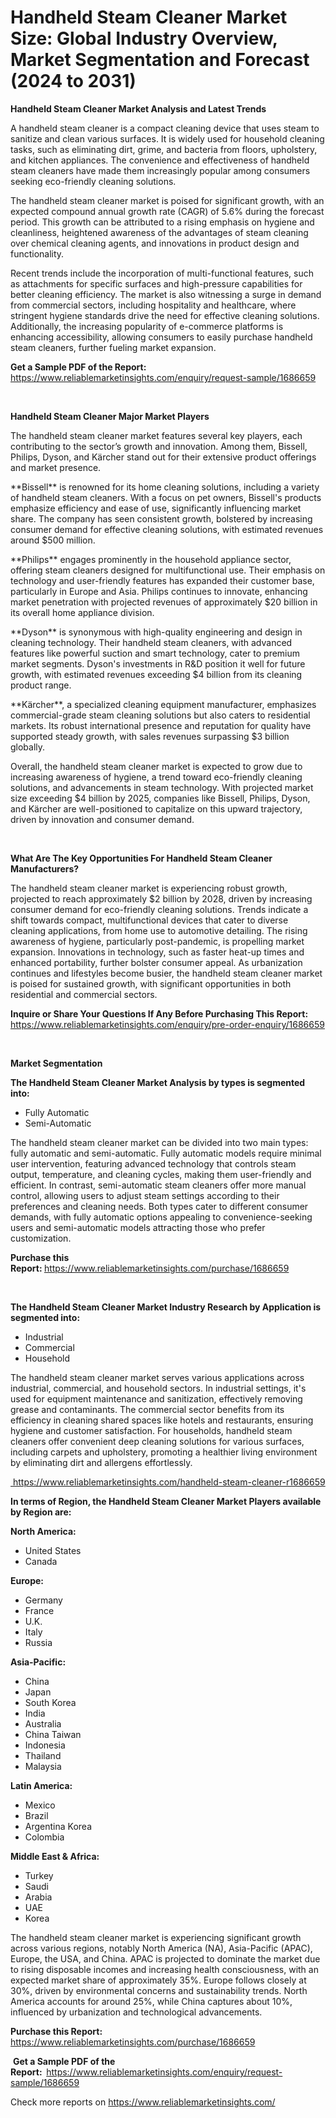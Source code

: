 <p><h1>Handheld Steam Cleaner Market Size: Global Industry Overview, Market Segmentation and Forecast (2024 to 2031)</h1></p><p><strong>Handheld Steam Cleaner Market Analysis and Latest Trends</strong></p>
<p><p>A handheld steam cleaner is a compact cleaning device that uses steam to sanitize and clean various surfaces. It is widely used for household cleaning tasks, such as eliminating dirt, grime, and bacteria from floors, upholstery, and kitchen appliances. The convenience and effectiveness of handheld steam cleaners have made them increasingly popular among consumers seeking eco-friendly cleaning solutions. </p><p>The handheld steam cleaner market is poised for significant growth, with an expected compound annual growth rate (CAGR) of 5.6% during the forecast period. This growth can be attributed to a rising emphasis on hygiene and cleanliness, heightened awareness of the advantages of steam cleaning over chemical cleaning agents, and innovations in product design and functionality. </p><p>Recent trends include the incorporation of multi-functional features, such as attachments for specific surfaces and high-pressure capabilities for better cleaning efficiency. The market is also witnessing a surge in demand from commercial sectors, including hospitality and healthcare, where stringent hygiene standards drive the need for effective cleaning solutions. Additionally, the increasing popularity of e-commerce platforms is enhancing accessibility, allowing consumers to easily purchase handheld steam cleaners, further fueling market expansion.</p></p>
<p><strong>Get a Sample PDF of the Report:&nbsp;</strong> <a href="https://www.reliablemarketinsights.com/enquiry/request-sample/1686659?utm_campaign=1887&utm_medium=2&utm_source=Github&utm_content=ia&utm_term=31122024&utm_id=handheld-steam-cleaner">https://www.reliablemarketinsights.com/enquiry/request-sample/1686659</a></p>
<p>&nbsp;</p>
<p><strong>Handheld Steam Cleaner Major Market Players</strong></p>
<p><p>The handheld steam cleaner market features several key players, each contributing to the sector’s growth and innovation. Among them, Bissell, Philips, Dyson, and Kärcher stand out for their extensive product offerings and market presence.</p><p>**Bissell** is renowned for its home cleaning solutions, including a variety of handheld steam cleaners. With a focus on pet owners, Bissell's products emphasize efficiency and ease of use, significantly influencing market share. The company has seen consistent growth, bolstered by increasing consumer demand for effective cleaning solutions, with estimated revenues around $500 million.</p><p>**Philips** engages prominently in the household appliance sector, offering steam cleaners designed for multifunctional use. Their emphasis on technology and user-friendly features has expanded their customer base, particularly in Europe and Asia. Philips continues to innovate, enhancing market penetration with projected revenues of approximately $20 billion in its overall home appliance division.</p><p>**Dyson** is synonymous with high-quality engineering and design in cleaning technology. Their handheld steam cleaners, with advanced features like powerful suction and smart technology, cater to premium market segments. Dyson's investments in R&D position it well for future growth, with estimated revenues exceeding $4 billion from its cleaning product range.</p><p>**Kärcher**, a specialized cleaning equipment manufacturer, emphasizes commercial-grade steam cleaning solutions but also caters to residential markets. Its robust international presence and reputation for quality have supported steady growth, with sales revenues surpassing $3 billion globally.</p><p>Overall, the handheld steam cleaner market is expected to grow due to increasing awareness of hygiene, a trend toward eco-friendly cleaning solutions, and advancements in steam technology. With projected market size exceeding $4 billion by 2025, companies like Bissell, Philips, Dyson, and Kärcher are well-positioned to capitalize on this upward trajectory, driven by innovation and consumer demand.</p></p>
<p>&nbsp;</p>
<p><strong>What Are The Key Opportunities For Handheld Steam Cleaner Manufacturers?</strong></p>
<p><p>The handheld steam cleaner market is experiencing robust growth, projected to reach approximately $2 billion by 2028, driven by increasing consumer demand for eco-friendly cleaning solutions. Trends indicate a shift towards compact, multifunctional devices that cater to diverse cleaning applications, from home use to automotive detailing. The rising awareness of hygiene, particularly post-pandemic, is propelling market expansion. Innovations in technology, such as faster heat-up times and enhanced portability, further bolster consumer appeal. As urbanization continues and lifestyles become busier, the handheld steam cleaner market is poised for sustained growth, with significant opportunities in both residential and commercial sectors.</p></p>
<p><strong>Inquire or Share Your Questions If Any Before Purchasing This Report:</strong> <a href="https://www.reliablemarketinsights.com/enquiry/pre-order-enquiry/1686659?utm_campaign=1887&utm_medium=2&utm_source=Github&utm_content=ia&utm_term=31122024&utm_id=handheld-steam-cleaner">https://www.reliablemarketinsights.com/enquiry/pre-order-enquiry/1686659</a></p>
<p>&nbsp;</p>
<p><strong>Market Segmentation</strong></p>
<p><strong>The Handheld Steam Cleaner Market Analysis by types is segmented into:</strong></p>
<p><ul><li>Fully Automatic</li><li>Semi-Automatic</li></ul></p>
<p><p>The handheld steam cleaner market can be divided into two main types: fully automatic and semi-automatic. Fully automatic models require minimal user intervention, featuring advanced technology that controls steam output, temperature, and cleaning cycles, making them user-friendly and efficient. In contrast, semi-automatic steam cleaners offer more manual control, allowing users to adjust steam settings according to their preferences and cleaning needs. Both types cater to different consumer demands, with fully automatic options appealing to convenience-seeking users and semi-automatic models attracting those who prefer customization.</p></p>
<p><strong>Purchase this Report:&nbsp;</strong><a href="https://www.reliablemarketinsights.com/purchase/1686659?utm_campaign=1887&utm_medium=2&utm_source=Github&utm_content=ia&utm_term=31122024&utm_id=handheld-steam-cleaner">https://www.reliablemarketinsights.com/purchase/1686659</a></p>
<p>&nbsp;</p>
<p><strong>The Handheld Steam Cleaner Market Industry Research by Application is segmented into:</strong></p>
<p><ul><li>Industrial</li><li>Commercial</li><li>Household</li></ul></p>
<p><p>The handheld steam cleaner market serves various applications across industrial, commercial, and household sectors. In industrial settings, it's used for equipment maintenance and sanitization, effectively removing grease and contaminants. The commercial sector benefits from its efficiency in cleaning shared spaces like hotels and restaurants, ensuring hygiene and customer satisfaction. For households, handheld steam cleaners offer convenient deep cleaning solutions for various surfaces, including carpets and upholstery, promoting a healthier living environment by eliminating dirt and allergens effortlessly.</p></p>
<p><a href="https://www.reliablemarketinsights.com/handheld-steam-cleaner-r1686659?utm_campaign=1887&utm_medium=2&utm_source=Github&utm_content=ia&utm_term=31122024&utm_id=handheld-steam-cleaner">&nbsp;https://www.reliablemarketinsights.com/handheld-steam-cleaner-r1686659</a></p>
<p><strong>In terms of Region, the Handheld Steam Cleaner Market Players available by Region are:</strong></p>
<p>
    <p> <strong> North America: </strong>
        <ul>
            <li>United States</li>
            <li>Canada</li>
        </ul>
        </p> 
    <p> <strong> Europe: </strong>
        <ul>
            <li>Germany</li>
            <li>France</li>
            <li>U.K.</li>
            <li>Italy</li>
            <li>Russia</li>
        </ul>
        </p> 
    <p> <strong> Asia-Pacific: </strong>
        <ul>
            <li>China</li>
            <li>Japan</li>
            <li>South Korea</li>
            <li>India</li>
            <li>Australia</li>
            <li>China Taiwan</li>
            <li>Indonesia</li>
            <li>Thailand</li>
            <li>Malaysia</li>
        </ul>
        </p> 
    <p> <strong> Latin America: </strong>
        <ul>
            <li>Mexico</li>
            <li>Brazil</li>
            <li>Argentina Korea</li>
            <li>Colombia</li>
        </ul>
        </p> 
    <p> <strong> Middle East & Africa: </strong>
        <ul>
            <li>Turkey</li>
            <li>Saudi</li>
            <li>Arabia</li>
            <li>UAE</li>
            <li>Korea</li>
        </ul>
    </p>
    </p>
<p><p>The handheld steam cleaner market is experiencing significant growth across various regions, notably North America (NA), Asia-Pacific (APAC), Europe, the USA, and China. APAC is projected to dominate the market due to rising disposable incomes and increasing health consciousness, with an expected market share of approximately 35%. Europe follows closely at 30%, driven by environmental concerns and sustainability trends. North America accounts for around 25%, while China captures about 10%, influenced by urbanization and technological advancements.</p></p>
<p><strong>Purchase this Report: </strong><a href="https://www.reliablemarketinsights.com/purchase/1686659?utm_campaign=1887&utm_medium=2&utm_source=Github&utm_content=ia&utm_term=31122024&utm_id=handheld-steam-cleaner">https://www.reliablemarketinsights.com/purchase/1686659</a></p>
<p>&nbsp;<strong>Get a Sample PDF of the Report:&nbsp;&nbsp;</strong><a href="https://www.reliablemarketinsights.com/enquiry/request-sample/1686659?utm_campaign=1887&utm_medium=2&utm_source=Github&utm_content=ia&utm_term=31122024&utm_id=handheld-steam-cleaner">https://www.reliablemarketinsights.com/enquiry/request-sample/1686659</a></p>
<p><strong></strong></p>
<p>Check more reports on <a href="https://www.reliablemarketinsights.com/?utm_campaign=1887&utm_medium=2&utm_source=Github&utm_content=ia&utm_term=31122024&utm_id=handheld-steam-cleaner">https://www.reliablemarketinsights.com/</a></p>